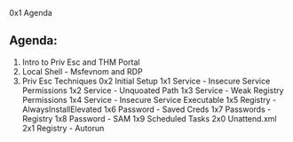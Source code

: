 0x1 Agenda

## Agenda:
1. Intro to Priv Esc and THM Portal
2. Local Shell - Msfevnom and RDP
3. Priv Esc Techniques
  0x2 Initial Setup
  1x1 Service - Insecure Service Permissions
  1x2 Service - Unquoated Path
  1x3 Service - Weak Registry Permissions
  1x4 Service - Insecure Service Executable
  1x5 Registry - AlwaysInstallElevated
  1x6 Password - Saved Creds
  1x7 Passwords - Registry
  1x8 Password - SAM
  1x9 Scheduled Tasks
  2x0 Unattend.xml
  2x1 Registry - Autorun
